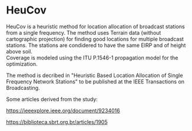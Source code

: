 # HeuCov
HeuCov is a heuristic method for location allocation of broadcast stations from a single frequency. 
The method uses Terrain data (without cartographic projection) for finding good locations for multiple broadcast stations.
The stations are condidered to have the same EIRP and of height above soil.   
Coverage is modeled using the ITU P.1546-1 propagation model for the optimization. 

The method is decribed in "Heuristic Based Location Allocation of Single Frequency Network Stations" to be published at the IEEE Transactions on Broadcasting.


Some articles derived from the study:

https://ieeexplore.ieee.org/document/9234016

https://biblioteca.sbrt.org.br/articles/1905
